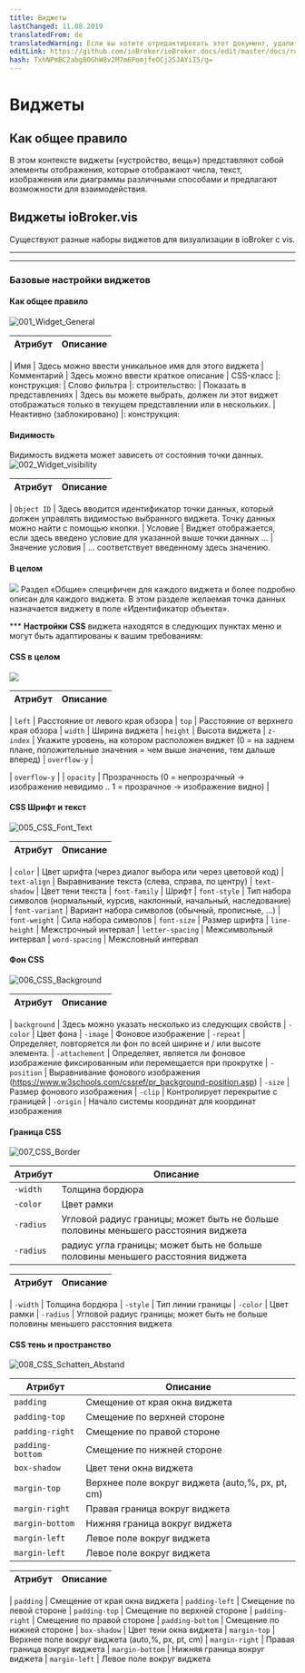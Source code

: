 ```yaml
---
title: Виджеты
lastChanged: 11.08.2019
translatedFrom: de
translatedWarning: Если вы хотите отредактировать этот документ, удалите поле «translationFrom», в противном случае этот документ будет снова автоматически переведен
editLink: https://github.com/ioBroker/ioBroker.docs/edit/master/docs/ru/viz/widgets.md
hash: TxhNPmBC2abg80GhW8v2M7m6PomjfeOCj2SJAYiI5/g=
---
```

# Виджеты
## Как общее правило
В этом контексте виджеты («устройство, вещь») представляют собой элементы отображения, которые отображают числа, текст, изображения или диаграммы различными способами и предлагают возможности для взаимодействия.

## Виджеты ioBroker.vis
Существуют разные наборы виджетов для визуализации в ioBroker с vis.

-------------------------------------------------------------------------------
-------------------------------------------------------------------------------

### Базовые настройки виджетов
#### Как общее правило
![001_Widget_General](../../de/viz/media/vis_widgets_001_Widget_Generell.jpg)

| Атрибут | Описание |
|-----|----|

| Имя | Здесь можно ввести уникальное имя для этого виджета | Комментарий | Здесь можно ввести краткое описание | CSS-класс |: конструкция: | Слово фильтра |: строительство: | Показать в представлениях | Здесь вы можете выбрать, должен ли этот виджет отображаться только в текущем представлении или в нескольких.
| Неактивно (заблокировано) |: конструкция:

#### **Видимость**
Видимость виджета может зависеть от состояния точки данных.
![002_Widget_visibility](../../de/viz/media/vis_widgets-2_002_Widget_Sichtbarkeit.jpg)

| Атрибут | Описание |
|----|----|

| `Object ID` | Здесь вводится идентификатор точки данных, который должен управлять видимостью выбранного виджета. Точку данных можно найти с помощью кнопки.
| Условие | Виджет отображается, если здесь введено условие для указанной выше точки данных ...
| Значение условия | ... соответствует введенному здесь значению.

#### **В целом**
![](../../de/viz/media/vis_widgets_003_Widget_Allgemein.jpg) Раздел «Общие» специфичен для каждого виджета и более подробно описан для каждого виджета.
В этом разделе желаемая точка данных назначается виджету в поле «Идентификатор объекта».

*** **Настройки CSS** виджета находятся в следующих пунктах меню и могут быть адаптированы к вашим требованиям:

#### **CSS в целом**
![](../../de/viz/media/vis_widgets_004_CSS_allgemein.jpg)

| Атрибут | Описание |
|-----|----|

| `left` | Расстояние от левого края обзора | `top` | Расстояние от верхнего края обзора | `width` | Ширина виджета | `height` | Высота виджета | `z-index` | Укажите уровень, на котором расположен виджет (0 = на заднем плане, положительные значения = чем выше значение, тем дальше вперед) | `overflow-y` |

| `overflow-y` |
| `opacity` | Прозрачность (0 = непрозрачный -> изображение невидимо .. 1 = прозрачное -> изображение видно) |

#### CSS Шрифт и текст
![005_CSS_Font_Text](../../de/viz/media/vis_widgets_005_CSS_Font_Text.jpg)

| Атрибут | Описание |
|-----|----|

| `color` | Цвет шрифта (через диалог выбора или через цветовой код) | `text-align` | Выравнивание текста (слева, справа, по центру) | `text-shadow` | Цвет тени текста | `font-family` | Шрифт | `font-style` | Тип набора символов (нормальный, курсив, наклонный, начальный, наследование) | `font-variant` | Вариант набора символов (обычный, прописные, ...) | `font-weight` | Сила набора символов | `font-size` | Размер шрифта | `line-height` | Межстрочный интервал | `letter-spacing` | Межсимвольный интервал | `word-spacing` | Межсловный интервал

#### **Фон CSS**
![006_CSS_Background](../../de/viz/media/vis_widgets_006_CSS_Hintergrund.jpg)

| Атрибут | Описание |
|-----|-----|

| `background` | Здесь можно указать несколько из следующих свойств | `-color` | Цвет фона | `-image` | Фоновое изображение | `-repeat` | Определяет, повторяется ли фон по всей ширине и / или высоте элемента.
| `-attachement` | Определяет, является ли фоновое изображение фиксированным или перемещается при прокрутке | `-position` | Выравнивание фонового изображения (https://www.w3schools.com/cssref/pr_background-position.asp) | `-size` | Размер фонового изображения | `-clip` | Контролирует перекрытие с границей | `-origin` | Начало системы координат для координат изображения

#### **Граница CSS**
![007_CSS_Border](../../de/viz/media/vis_widgets_007_CSS_Border.jpg)

| Атрибут | Описание |
|----|----|
| `-width` | Толщина бордюра | |
| `-color` | Цвет рамки |
| `-radius` | Угловой радиус границы; может быть не больше половины меньшего расстояния виджета |
| `-radius` | радиус угла границы; может быть не больше половины меньшего расстояния виджета |

| Атрибут | Описание |
|-----|----|

| `-width` | Толщина бордюра | `-style` | Тип линии границы | `-color` | Цвет рамки | `-radius` | Угловой радиус границы; может быть не больше половины меньшего расстояния виджета

#### CSS тень и пространство
![008_CSS_Schatten_Abstand](../../de/viz/media/vis_widgets_008_CSS_Schatten_Abstand.jpg)

| Атрибут | Описание |
|----|----|
| `padding` | Смещение от края окна виджета |
| `padding-top` | Смещение по верхней стороне |
| `padding-right` | Смещение по правой стороне |
| `padding-bottom` | Смещение по нижней стороне |
| `box-shadow` | Цвет тени окна виджета |
| `margin-top` | Верхнее поле вокруг виджета (auto,%, px, pt, cm) |
| `margin-right` | Правая граница вокруг виджета |
| `margin-bottom` | Нижняя граница вокруг виджета |
| `margin-left` | Левое поле вокруг виджета |
| `margin-left` | Левое поле вокруг виджета |

| Атрибут | Описание |
|-----|----|

| `padding` | Смещение от края окна виджета | `padding-left` | Смещение по левой стороне | `padding-top` | Смещение по верхней стороне | `padding-right` | Смещение по правой стороне | `padding-bottom` | Смещение по нижней стороне | `box-shadow` | Цвет тени окна виджета | `margin-top` | Верхнее поле вокруг виджета (auto,%, px, pt, cm) | `margin-right` | Правая граница вокруг виджета | `margin-bottom` | Нижняя граница вокруг виджета | `margin-left` | Левое поле вокруг виджета